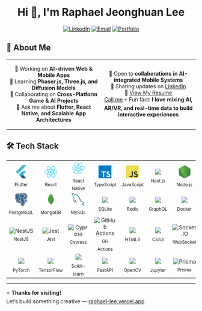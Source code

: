 <h1 align="center">Hi 👋, I'm Raphael Jeonghuan Lee</h1>
<p align="center">
  <a href="https://linkedin.com/in/raphael-jeonghuan-lee" target="blank"><img src="https://img.shields.io/badge/-LinkedIn-0077B5?style=for-the-badge&logo=linkedin&logoColor=white" alt="LinkedIn" /></a>
  <a href="mailto:raphael.lee1029@gmail.com"><img src="https://img.shields.io/badge/-Email-D14836?style=for-the-badge&logo=gmail&logoColor=white" alt="Email" /></a>
  <a href="https://raphael-lee.vercel.app/" target="blank"><img src="https://img.shields.io/badge/-Portfolio-000000?style=for-the-badge&logo=vercel&logoColor=white" alt="Portfolio" /></a>
</p>

## 🚀 About Me

<table align="center">
<tr>
<td align="center" width="50%">

🔭 Working on **AI-driven Web & Mobile Apps**  
🌱 Learning **Phaser.js, Three.js, and Diffusion Models**  
👯 Collaborating on **Cross-Platform Game & AI Projects**  
💬 Ask me about **Flutter, React Native, and Scalable App Architectures**

</td>
<td align="center" width="50%">

🤝 Open to **collaborations in AI-integrated Mobile Systems**  
📝 Sharing updates on [LinkedIn](https://linkedin.com/in/raphael-jeonghuan-lee)  
📄 [View My Resume](https://raphael-lee.vercel.app/)  
 <a href="https://calendly.com/raphaeljeonghuanlee45/30min" target="blank">Call me</a>
⚡ Fun fact: **I love mixing AI, AR/VR, and real-time data to build interactive experiences**

</td>
</tr>
</table>

## 🛠️ Tech Stack

<div align="center">
<table>
<tr>
<td align="center" width="70"><img src="https://raw.githubusercontent.com/devicons/devicon/master/icons/flutter/flutter-original.svg" width="35"/><br><sub>Flutter</sub></td>
<td align="center" width="70"><img src="https://raw.githubusercontent.com/devicons/devicon/master/icons/react/react-original.svg" width="35"/><br><sub>React</sub></td>
<td align="center" width="70"><img src="https://raw.githubusercontent.com/devicons/devicon/master/icons/react/react-original.svg" width="35"/><br><sub>React Native</sub></td>
<td align="center" width="70"><img src="https://raw.githubusercontent.com/devicons/devicon/master/icons/typescript/typescript-original.svg" width="35"/><br><sub>TypeScript</sub></td>
<td align="center" width="70"><img src="https://raw.githubusercontent.com/devicons/devicon/master/icons/javascript/javascript-original.svg" width="35"/><br><sub>JavaScript</sub></td>
<td align="center" width="70"><img src="https://cdn.jsdelivr.net/gh/devicons/devicon/icons/nextjs/nextjs-original.svg" width="35"/><br><sub>Next.js</sub></td>
<td align="center" width="70"><img src="https://raw.githubusercontent.com/devicons/devicon/master/icons/nodejs/nodejs-original.svg" width="35"/><br><sub>Node.js</sub></td>
<td align="center" width="70"><img src="https://raw.githubusercontent.com/devicons/devicon/master/icons/express/express-original.svg" width="35"/><br><sub>Express.js</sub></td>
<td align="center" width="70"><img src="https://raw.githubusercontent.com/devicons/devicon/master/icons/firebase/firebase-plain-wordmark.svg" width="35"/><br><sub>Firebase</sub></td>
<td align="center" width="70"><img src="https://www.vectorlogo.zone/logos/amazon_aws/amazon_aws-icon.svg" width="35"/><br><sub>AWS</sub></td>
</tr>

<tr>
<td align="center"><img src="https://raw.githubusercontent.com/devicons/devicon/master/icons/postgresql/postgresql-original.svg" width="35"/><br><sub>PostgreSQL</sub></td>
<td align="center"><img src="https://raw.githubusercontent.com/devicons/devicon/master/icons/mongodb/mongodb-original.svg" width="35"/><br><sub>MongoDB</sub></td>
<td align="center"><img src="https://raw.githubusercontent.com/devicons/devicon/master/icons/mysql/mysql-original.svg" width="35"/><br><sub>MySQL</sub></td>
<td align="center"><img src="https://www.vectorlogo.zone/logos/sqlite/sqlite-icon.svg" width="35"/><br><sub>SQLite</sub></td>
<td align="center"><img src="https://www.vectorlogo.zone/logos/redis/redis-icon.svg" width="35"/><br><sub>Redis</sub></td>
<td align="center"><img src="https://www.vectorlogo.zone/logos/graphql/graphql-icon.svg" width="35"/><br><sub>GraphQL</sub></td>
<td align="center"><img src="https://www.vectorlogo.zone/logos/docker/docker-icon.svg" width="35"/><br><sub>Docker</sub></td>
<td align="center"><img src="https://www.vectorlogo.zone/logos/git-scm/git-scm-icon.svg" width="35"/><br><sub>Git</sub></td>
<td align="center"><img src="https://raw.githubusercontent.com/devicons/devicon/master/icons/figma/figma-original.svg" width="35"/><br><sub>Figma</sub></td>
<td align="center"><img src="https://cdn.jsdelivr.net/gh/devicons/devicon/icons/github/github-original.svg" width="35"/><br><sub>GitHub</sub></td>
</tr>

<tr>
<td align="center" width="70"><img src="https://www.vectorlogo.zone/logos/nestjs/nestjs-icon.svg" width="35" alt="NestJS"/><br><sub>NestJS</sub></td>
<td align="center" width="70"><img src="https://cdn.jsdelivr.net/gh/devicons/devicon/icons/jest/jest-plain.svg" width="35" alt="Jest"/><br><sub>Jest</sub></td>
<td align="center" width="70"><img src="https://cdn.jsdelivr.net/gh/devicons/devicon/icons/cypressio/cypressio-original.svg" width="35" alt="Cypress"/><br><sub>Cypress</sub></td>
<td align="center" width="70"><img src="https://cdn.jsdelivr.net/gh/devicons/devicon/icons/githubactions/githubactions-original.svg" width="35" alt="GitHub Actions"/><br><sub>GH Actions</sub></td>
<td align="center"><img src="https://cdn.jsdelivr.net/gh/devicons/devicon/icons/html5/html5-original.svg" width="35"/><br><sub>HTML5</sub></td>
<td align="center"><img src="https://cdn.jsdelivr.net/gh/devicons/devicon/icons/css3/css3-original.svg" width="35"/><br><sub>CSS3</sub></td>
<td align="center"><img src="https://cdn.jsdelivr.net/gh/devicons/devicon/icons/socketio/socketio-original.svg" width="35" alt="Socket.IO"/><br><sub>WebSocket</sub></td>
<td align="center"><img src="https://cdn.worldvectorlogo.com/logos/openai-2.svg" width="35"/><br><sub>OpenAI</sub></td>
<td align="center"><img src="https://huggingface.co/front/assets/huggingface_logo-noborder.svg" width="35"/><br><sub>Hugging Face</sub></td>
<td align="center"><img src="https://raw.githubusercontent.com/devicons/devicon/master/icons/python/python-original.svg" width="35"/><br><sub>Python</sub></td>
</tr>

<tr>
<td align="center"><img src="https://www.vectorlogo.zone/logos/pytorch/pytorch-icon.svg" width="35"/><br><sub>PyTorch</sub></td>
<td align="center"><img src="https://cdn.jsdelivr.net/gh/devicons/devicon/icons/tensorflow/tensorflow-original.svg" width="35"/><br><sub>TensorFlow</sub></td>
<td align="center"><img src="https://upload.wikimedia.org/wikipedia/commons/0/05/Scikit_learn_logo_small.svg" width="35"/><br><sub>Scikit-learn</sub></td>
<td align="center"><img src="https://cdn.worldvectorlogo.com/logos/fastapi-1.svg" width="35"/><br><sub>FastAPI</sub></td>
<td align="center"><img src="https://www.vectorlogo.zone/logos/opencv/opencv-icon.svg" width="35"/><br><sub>OpenCV</sub></td>
<td align="center"><img src="https://upload.wikimedia.org/wikipedia/commons/3/38/Jupyter_logo.svg" width="35"/><br><sub>Jupyter</sub></td>
<td align="center" width="70"><img src="https://cdn.jsdelivr.net/gh/devicons/devicon/icons/prisma/prisma-original.svg" width="35" alt="Prisma"/><br><sub>Prisma</sub></td>
<td align="center"><img src="https://cdn.jsdelivr.net/gh/devicons/devicon/icons/nginx/nginx-original.svg" width="35"/><br><sub>Nginx</sub></td>
<td align="center"><img src="https://cdn.jsdelivr.net/gh/devicons/devicon/icons/vercel/vercel-original.svg" width="35"/><br><sub>Vercel</sub></td>
<td align="center"><img src="https://cdn.jsdelivr.net/gh/devicons/devicon/icons/docker/docker-original.svg" width="35"/><br><sub>Docker</sub></td>
</tr>
</table>
</div>

---

⭐ **Thanks for visiting!**  
Let’s build something creative — [raphael-lee.vercel.app](https://raphael-lee.vercel.app/)
